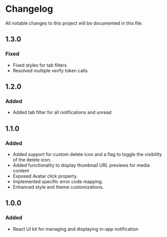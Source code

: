 # Changelog

All notable changes to this project will be documented in this file.

## 1.3.0

### Fixed

- Fixed styles for tab filters
- Resolved multiple verify token calls

## 1.2.0

### Added

- Added tab filter for all notifications and unread

## 1.1.0

### Added

- Added support for custom delete icon and a flag to toggle the visibility of the delete icon.
- Added functionality to display thumbnail URL previews for media content
- Exposed Avatar click property.
- Implemented specific error code mapping.
- Enhanced style and theme customizations. 


## 1.0.0 

### Added

- React UI kit for managing and displaying in-app notification

